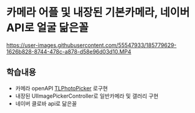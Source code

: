 # 카메라 어플 및 내장된 기본카메라, 네이버 API로 얼굴 닮은꼴 

https://user-images.githubusercontent.com/55547933/185779629-1626b828-8744-478c-a878-d58e96d03d10.MP4


## 학습내용
- 카메라 openAPI [TLPhotoPicker](https://github.com/tilltue/TLPhotoPicker) 로구현
- 내장된 UIImagePickerController로 일반카메라 및 갤러리 구현
- 네이버 클로바 api로 닮은꼴 
